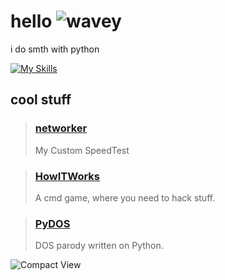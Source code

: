# hello ![wavey](https://raw.githubusercontent.com/FragileDeviations/FragileDeviations/main/wavey.gif)
i do smth with python

[![My Skills](https://skillicons.dev/icons?i=html,css,python,bash,md)](https://skillicons.dev)

## cool stuff
> ### [networker](https://github.com/yaragirodev/networker)
> 
> My Custom SpeedTest

> ### [HowITWorks](https://github.com/portalius-dev/HowITWorks)
>
> A cmd game, where you need to hack stuff.

> ### [PyDOS](https://github.com/HOROSHIY-DEV/PyDOS)
>
> DOS parody written on Python.

<p>
  <img src="https://github-readme-stats.vercel.app/api/top-langs/?username=yaragirodev&langs_count=15&theme=transparent&layout=compact&hide_border=true&locale=en&hide=html&custom_title=CompactView" alt="Compact View"/>
</p>
